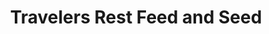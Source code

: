 ---
title: "Travelers Rest Feed and Seed"
url: /travelers-rest/travelers-rest-feed-and-seed/
shop: Landwirtschaftlich
---